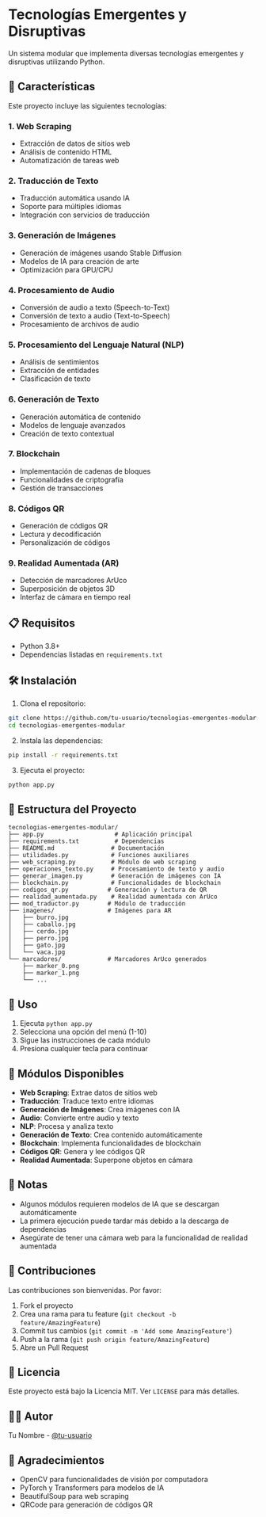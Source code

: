 # Tecnologías Emergentes y Disruptivas

Un sistema modular que implementa diversas tecnologías emergentes y disruptivas utilizando Python.

## 🚀 Características

Este proyecto incluye las siguientes tecnologías:

### 1. Web Scraping
- Extracción de datos de sitios web
- Análisis de contenido HTML
- Automatización de tareas web

### 2. Traducción de Texto
- Traducción automática usando IA
- Soporte para múltiples idiomas
- Integración con servicios de traducción

### 3. Generación de Imágenes
- Generación de imágenes usando Stable Diffusion
- Modelos de IA para creación de arte
- Optimización para GPU/CPU

### 4. Procesamiento de Audio
- Conversión de audio a texto (Speech-to-Text)
- Conversión de texto a audio (Text-to-Speech)
- Procesamiento de archivos de audio

### 5. Procesamiento del Lenguaje Natural (NLP)
- Análisis de sentimientos
- Extracción de entidades
- Clasificación de texto

### 6. Generación de Texto
- Generación automática de contenido
- Modelos de lenguaje avanzados
- Creación de texto contextual

### 7. Blockchain
- Implementación de cadenas de bloques
- Funcionalidades de criptografía
- Gestión de transacciones

### 8. Códigos QR
- Generación de códigos QR
- Lectura y decodificación
- Personalización de códigos

### 9. Realidad Aumentada (AR)
- Detección de marcadores ArUco
- Superposición de objetos 3D
- Interfaz de cámara en tiempo real

## 📋 Requisitos

- Python 3.8+
- Dependencias listadas en `requirements.txt`

## 🛠️ Instalación

1. Clona el repositorio:
```bash
git clone https://github.com/tu-usuario/tecnologias-emergentes-modular.git
cd tecnologias-emergentes-modular
```

2. Instala las dependencias:
```bash
pip install -r requirements.txt
```

3. Ejecuta el proyecto:
```bash
python app.py
```

## 📁 Estructura del Proyecto

```
tecnologias-emergentes-modular/
├── app.py                    # Aplicación principal
├── requirements.txt          # Dependencias
├── README.md                # Documentación
├── utilidades.py            # Funciones auxiliares
├── web_scraping.py          # Módulo de web scraping
├── operaciones_texto.py     # Procesamiento de texto y audio
├── generar_imagen.py        # Generación de imágenes con IA
├── blockchain.py            # Funcionalidades de blockchain
├── codigos_qr.py           # Generación y lectura de QR
├── realidad_aumentada.py    # Realidad aumentada con ArUco
├── mod_traductor.py        # Módulo de traducción
├── imagenes/               # Imágenes para AR
│   ├── burro.jpg
│   ├── caballo.jpg
│   ├── cerdo.jpg
│   ├── perro.jpg
│   ├── gato.jpg
│   └── vaca.jpg
└── marcadores/             # Marcadores ArUco generados
    ├── marker_0.png
    ├── marker_1.png
    └── ...
```

## 🎯 Uso

1. Ejecuta `python app.py`
2. Selecciona una opción del menú (1-10)
3. Sigue las instrucciones de cada módulo
4. Presiona cualquier tecla para continuar

## 🔧 Módulos Disponibles

- **Web Scraping**: Extrae datos de sitios web
- **Traducción**: Traduce texto entre idiomas
- **Generación de Imágenes**: Crea imágenes con IA
- **Audio**: Convierte entre audio y texto
- **NLP**: Procesa y analiza texto
- **Generación de Texto**: Crea contenido automáticamente
- **Blockchain**: Implementa funcionalidades de blockchain
- **Códigos QR**: Genera y lee códigos QR
- **Realidad Aumentada**: Superpone objetos en cámara

## 📝 Notas

- Algunos módulos requieren modelos de IA que se descargan automáticamente
- La primera ejecución puede tardar más debido a la descarga de dependencias
- Asegúrate de tener una cámara web para la funcionalidad de realidad aumentada

## 🤝 Contribuciones

Las contribuciones son bienvenidas. Por favor:

1. Fork el proyecto
2. Crea una rama para tu feature (`git checkout -b feature/AmazingFeature`)
3. Commit tus cambios (`git commit -m 'Add some AmazingFeature'`)
4. Push a la rama (`git push origin feature/AmazingFeature`)
5. Abre un Pull Request

## 📄 Licencia

Este proyecto está bajo la Licencia MIT. Ver `LICENSE` para más detalles.

## 👨‍💻 Autor

Tu Nombre - [@tu-usuario](https://github.com/tu-usuario)

## 🙏 Agradecimientos

- OpenCV para funcionalidades de visión por computadora
- PyTorch y Transformers para modelos de IA
- BeautifulSoup para web scraping
- QRCode para generación de códigos QR
